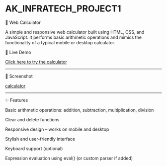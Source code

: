 # AK_INFRATECH_PROJECT1
🔢 Web Calculator

A simple and responsive web calculator built using HTML, CSS, and JavaScript. It performs basic arithmetic operations and mimics the functionality of a typical mobile or desktop calculator.

🚀 Live Demo

[Click here to try the calculator](https://webcalculator-seven.vercel.app/)

---

📸 Screenshot

[calculator](images/)

---

✨ Features

Basic arithmetic operations: addition, subtraction, multiplication, division

Clear and delete functions

Responsive design – works on mobile and desktop

Stylish and user-friendly interface

Keyboard support (optional)

Expression evaluation using eval() (or custom parser if added)

